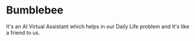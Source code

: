 # Bumblebee
It's an AI Virtual Assistant which helps in our Daily Life problem and It's like a friend to us.
